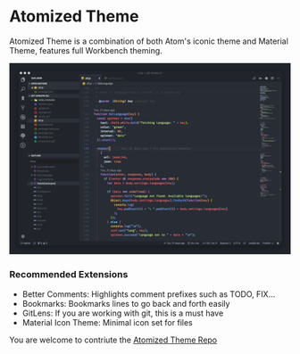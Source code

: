 # Atomized Theme

Atomized Theme is a combination of both Atom's iconic theme and Material Theme, features full Workbench theming.

![Atomized Theme Screenshot](screenshot.png "Atomized Theme Screenshot")

### Recommended Extensions
- Better Comments: Highlights comment prefixes such as TODO, FIX...
- Bookmarks: Bookmarks lines to go back and forth easily
- GitLens: If you are working with git, this is a must have
- Material Icon Theme: Minimal icon set for files

You are welcome to contriute the [Atomized Theme Repo](https://github.com/excalith/atomized-theme-vscode)
